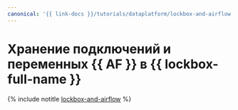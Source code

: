 ```yaml
---
canonical: '{{ link-docs }}/tutorials/dataplatform/lockbox-and-airflow'
---
```


# Хранение подключений и переменных {{ AF }} в {{ lockbox-full-name }}

{% include notitle [lockbox-and-airflow](../../_tutorials/dataplatform/lockbox-and-airflow.md) %}
